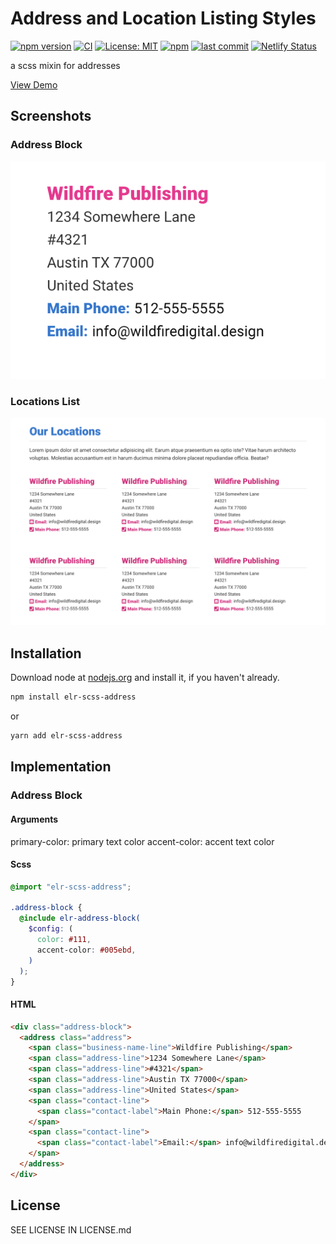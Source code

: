 # Address and Location Listing Styles

[![npm version](http://img.shields.io/npm/v/elr-scss-address.svg)](https://www.npmjs.org/package/elr-scss-address)
[![CI](https://github.com/Beth3346/elr-scss-address/actions/workflows/node.js.yml/badge.svg)](https://github.com/Beth3346/elr-scss-address/actions/workflows/node.js.yml)
[![License: MIT](https://img.shields.io/badge/License-MIT-yellow.svg)](https://opensource.org/licenses/MIT)
[![npm](https://img.shields.io/npm/dm/elr-scss-address.svg?style=flat)](https://npmjs.com/package/elr-scss-address)
[![last commit](https://img.shields.io/github/last-commit/Beth3346/elr-scss-accordion-nav.svg)](https://github.com/Beth3346/elr-scss-address)
[![Netlify Status](https://api.netlify.com/api/v1/badges/e052569d-7273-4c09-a4fe-248a2a3180bb/deploy-status)](https://app.netlify.com/sites/elr-locations/deploys)

a scss mixin for addresses

[View Demo](https://elr-locations.netlify.app/)

## Screenshots

### Address Block

![Screenshot of address block](./src/screenshot.png)

### Locations List

![Screenshot of locations list](./src/screenshot-locations.png)

## Installation

Download node at [nodejs.org](http://nodejs.org) and install it, if you haven't already.

```sh
npm install elr-scss-address
```

or

```sh
yarn add elr-scss-address
```

## Implementation

### Address Block

#### Arguments

primary-color: primary text color
accent-color: accent text color

#### Scss

```scss
@import "elr-scss-address";

.address-block {
  @include elr-address-block(
    $config: (
      color: #111,
      accent-color: #005ebd,
    )
  );
}
```

#### HTML

```html
<div class="address-block">
  <address class="address">
    <span class="business-name-line">Wildfire Publishing</span>
    <span class="address-line">1234 Somewhere Lane</span>
    <span class="address-line">#4321</span>
    <span class="address-line">Austin TX 77000</span>
    <span class="address-line">United States</span>
    <span class="contact-line">
      <span class="contact-label">Main Phone:</span> 512-555-5555
    </span>
    <span class="contact-line">
      <span class="contact-label">Email:</span> info@wildfiredigital.design
    </span>
  </address>
</div>
```

## License

SEE LICENSE IN LICENSE.md

